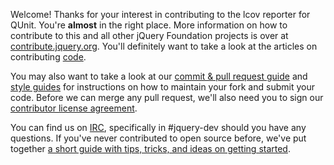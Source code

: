 Welcome! Thanks for your interest in contributing to the lcov reporter for
QUnit. You're **almost** in the right place. More information on how to
contribute to this and all other jQuery Foundation projects is over at
[contribute.jquery.org](http://contribute.jquery.org). You'll definitely want to
take a look at the articles on contributing
[code](http://contribute.jquery.org/code).

You may also want to take a look at our
[commit & pull request guide](http://contribute.jquery.org/commits-and-pull-requests/)
and [style guides](http://contribute.jquery.org/style-guide/) for instructions
on how to maintain your fork and submit your code. Before we can merge any pull
request, we'll also need you to sign our
[contributor license agreement](http://contribute.jquery.org/cla).

You can find us on [IRC](http://irc.jquery.org), specifically in #jquery-dev
should you have any questions. If you've never contributed to open source
before, we've put together [a short guide with tips, tricks, and ideas on
getting started](http://contribute.jquery.org/open-source/).
